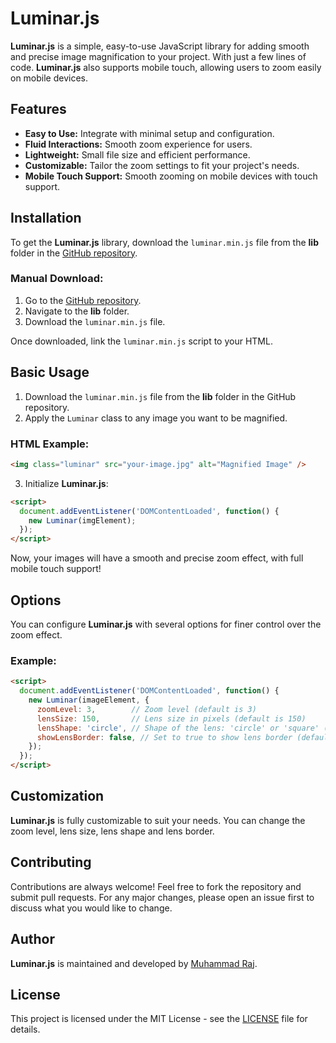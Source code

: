 # Luminar.js

**Luminar.js** is a simple, easy-to-use JavaScript library for adding smooth and precise image magnification to your project. With just a few lines of code. **Luminar.js** also supports mobile touch, allowing users to zoom easily on mobile devices.

## Features

- **Easy to Use:** Integrate with minimal setup and configuration.
- **Fluid Interactions:** Smooth zoom experience for users.
- **Lightweight:** Small file size and efficient performance.
- **Customizable:** Tailor the zoom settings to fit your project's needs.
- **Mobile Touch Support:** Smooth zooming on mobile devices with touch support.

## Installation

To get the **Luminar.js** library, download the `luminar.min.js` file from the **lib** folder in the [GitHub repository](https://github.com/iamajraj/Luminar).

### Manual Download:

1. Go to the [GitHub repository](https://github.com/iamajraj/Luminar).
2. Navigate to the **lib** folder.
3. Download the `luminar.min.js` file.

Once downloaded, link the `luminar.min.js` script to your HTML.

## Basic Usage

1. Download the `luminar.min.js` file from the **lib** folder in the GitHub repository.
2. Apply the `Luminar` class to any image you want to be magnified.

### HTML Example:

```html
<img class="luminar" src="your-image.jpg" alt="Magnified Image" />
```

3. Initialize **Luminar.js**:

```html
<script>
  document.addEventListener('DOMContentLoaded', function() {
    new Luminar(imgElement);
  });
</script>
```

Now, your images will have a smooth and precise zoom effect, with full mobile touch support!

## Options

You can configure **Luminar.js** with several options for finer control over the zoom effect.

### Example:

```html
<script>
  document.addEventListener('DOMContentLoaded', function() {
    new Luminar(imageElement, {
      zoomLevel: 3,        // Zoom level (default is 3)
      lensSize: 150,       // Lens size in pixels (default is 150)
      lensShape: 'circle', // Shape of the lens: 'circle' or 'square' (default is circle)
      showLensBorder: false, // Set to true to show lens border (default is false)
    });
  });
</script>
```

## Customization

**Luminar.js** is fully customizable to suit your needs. You can change the zoom level, lens size, lens shape and lens border.

## Contributing

Contributions are always welcome! Feel free to fork the repository and submit pull requests. For any major changes, please open an issue first to discuss what you would like to change.

## Author

**Luminar.js** is maintained and developed by [Muhammad Raj](https://github.com/iamajraj).

## License

This project is licensed under the MIT License - see the [LICENSE](LICENSE) file for details.
 
